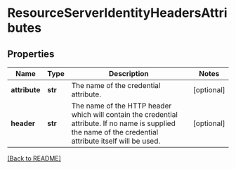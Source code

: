 # ResourceServerIdentityHeadersAttributes


## Properties

Name | Type | Description | Notes
------------ | ------------- | ------------- | -------------
**attribute** | **str** | The name of the credential attribute. | [optional] 
**header** | **str** | The name of the HTTP header which will contain the credential attribute. If no name is supplied the name of the credential attribute itself will be used.  | [optional] 

[[Back to README]](../README.md)



